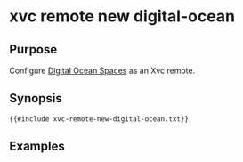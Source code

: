 # xvc remote new digital-ocean

## Purpose

Configure [Digital Ocean Spaces](https://www.digitalocean.com/products/spaces) as an Xvc remote. 

## Synopsis 

```text
{{#include xvc-remote-new-digital-ocean.txt}}
```

## Examples


